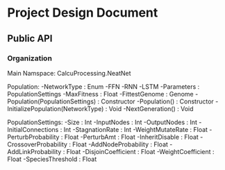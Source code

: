 ﻿# Project Design Document

## Public API

### Organization

Main Namspace: CalcuProcessing.NeatNet

Population:
	-NetworkType : Enum
		-FFN
		-RNN
		-LSTM
	-Parameters : PopulationSettings
	-MaxFitness : Float
	-FittestGenome : Genome
	-Population(PopulationSettings) : Constructor
	-Population() : Constructor
	-InitializePopulation(NetworkType) : Void
	-NextGeneration() : Void

PopulationSettings: 
	-Size : Int
	-InputNodes : Int
	-OutputNodes : Int
	-InitialConnections : Int
	-StagnationRate : Int
	-WeightMutateRate : Float
	-PerturbProbability : Float
	-PerturbAmt : Float
	-InheritDisable : Float
	-CrossoverProbability : Float
	-AddNodeProbability : Float
	-AddLinkProbability : Float
	-DisjoinCoefficient : Float
	-WeightCoefficient : Float
	-SpeciesThreshold : Float